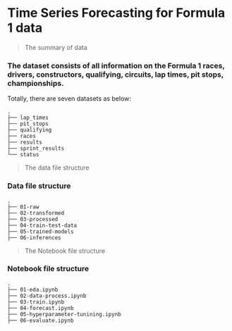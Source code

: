 Time Series Forecasting for Formula 1 data
============================

> The summary of data

### The dataset consists of all information on the Formula 1 races, drivers, constructors, qualifying, circuits, lap times, pit stops, championships.

Totally, there are seven datasets as below:


    .
    ├── lap_times                   
    ├── pit_stops                    
    ├── qualifying                     
    ├── races                    
    ├── results                   
    ├── sprint_results
    └── status

> The data file structure

### Data file structure

    .
    ├── 01-raw                   
    ├── 02-transformed                    
    ├── 03-processed                     
    ├── 04-train-test-data                    
    ├── 05-trained-models                   
    ├── 06-inferences
    

> The Notebook file structure

### Notebook file structure


    .
    ├── 01-eda.ipynb                   
    ├── 02-data-process.ipynb                    
    ├── 03-train.ipynb                     
    ├── 04-forecast.ipynb                    
    ├── 05-hyperparameter-tunining.ipynb                   
    ├── 06-evaluate.ipynb
    


